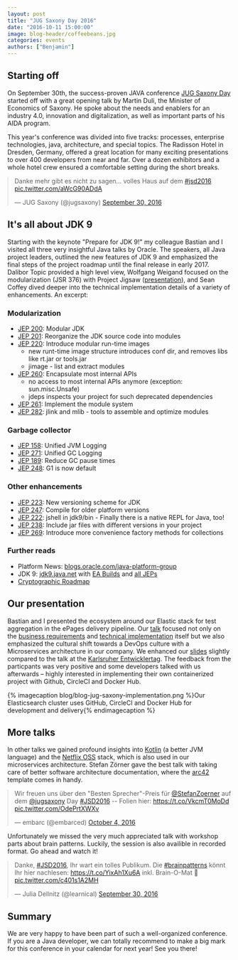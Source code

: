 ```yaml
---
layout: post
title: "JUG Saxony Day 2016"
date: "2016-10-11 15:00:00"
image: blog-header/coffeebeans.jpg
categories: events
authors: ["Benjamin"]
---
```


<style>
.twitter-tweet {
  margin: auto;
}
</style>

## Starting off

On September 30th, the success-proven JAVA conference [JUG Saxony Day](http://www.jug-saxony-day.org/) started off with a great opening talk by Martin Duli, the Minister of Economics of Saxony.
He spoke about the needs and enablers for an industry 4.0, innovation and digitalization, as well as important parts of his AIDA program.

This year's conference was divided into five tracks: processes, enterprise technologies, java, architecture, and special topics.
The Radisson Hotel in Dresden, Germany, offered a great location for many exciting presentations to over 400 developers from near and far.
Over a dozen exhibitors and a whole hotel crew ensured a comfortable setting during the short breaks.

<blockquote class="twitter-tweet" data-lang="en"><p lang="de" dir="ltr">Danke mehr gibt es nicht zu sagen… volles Haus auf dem <a href="https://twitter.com/hashtag/jsd2016?src=hash">#jsd2016</a> <a href="https://t.co/aWcG90ADdA">pic.twitter.com/aWcG90ADdA</a></p>&mdash; JUG Saxony (@jugsaxony) <a href="https://twitter.com/jugsaxony/status/781762081167118336">September 30, 2016</a></blockquote>
<script async src="//platform.twitter.com/widgets.js" charset="utf-8"></script>

## It's all about JDK 9

Starting with the keynote "Prepare for JDK 9!" my colleague Bastian and I visited all three very insightful Java talks by Oracle.
The speakers, all Java project leaders, outlined the new features of JDK 9 and emphasized the final steps of the project roadmap until the final release in early 2017.
Dalibor Topic provided a high level view, Wolfgang Weigand focused on the modularization (JSR 376) with Project Jigsaw ([presentation](http://www.slideshare.net/wolfgangweigend/jdk-9-und-die-modulare-plattform-jigsaw)), and Sean Coffey dived deeper into the technical implementation details of a variety of enhancements.
An excerpt:

### Modularization

* [JEP 200](http://openjdk.java.net/jeps/200): Modular JDK
* [JEP 201](http://openjdk.java.net/jeps/201): Reorganize the JDK source code into modules
* [JEP 220](http://openjdk.java.net/jeps/220): Introduce modular run-time images
  - new runt-time image structure introduces conf dir, and removes libs like rt.jar or tools.jar
  - jimage - list and extract modules
* [JEP 260](http://openjdk.java.net/jeps/260): Encapsulate most internal APIs
  - no access to most internal APIs anymore (exception: sun.misc.Unsafe)
  - jdeps inspects your project for such deprecated dependencies
* [JEP 261](http://openjdk.java.net/jeps/261): Implement the module system
* [JEP 282](http://openjdk.java.net/jeps/282): jlink and mlib - tools to assemble and optimize modules

### Garbage collector

* [JEP 158](http://openjdk.java.net/jeps/158): Unified JVM Logging
* [JEP 271](http://openjdk.java.net/jeps/271): Unified GC Logging
* [JEP 189](http://openjdk.java.net/jeps/189): Reduce GC pause times
* [JEP 248](http://openjdk.java.net/jeps/248): G1 is now default

### Other enhancements

* [JEP 223](http://openjdk.java.net/jeps/223): New versioning scheme for JDK
* [JEP 247](http://openjdk.java.net/jeps/247): Compile for older platform versions
* [JEP 222](http://openjdk.java.net/jeps/222): jshell in jdk9/bin - Finally there is a native REPL for Java, too!
* [JEP 238](http://openjdk.java.net/jeps/238): Include jar files with different versions in your project
* [JEP 269](http://openjdk.java.net/jeps/269): Introduce more convenience factory methods for collections

### Further reads

* Platform News: [blogs.oracle.com/java-platform-group](https://blogs.oracle.com/java-platform-group/)
* JDK 9: [jdk9.java.net](https://jdk9.java.net/) with [EA Builds](https://jdk9.java.net/download/) and [all JEPs](http://openjdk.java.net/projects/jdk9/)
* [Cryptographic Roadmap](https://www.java.com/en/jre-jdk-cryptoroadmap.html)

## Our presentation

Bastian and I presented the ecosystem around our Elastic stack for test aggregation in the ePages delivery pipeline. Our [talk](http://www.jug-saxony-day.org/programm/#/V45) focused not only on the [business requirements](https://developer.epages.com/blog/2016/02/11/pipeline-elk-test-evaluation-1.html) and [technical implementation](https://developer.epages.com/blog/2016/02/16/pipeline-elk-test-evaluation-2.html) itself but we also emphasized the cultural shift towards a DevOps culture with a Microservices architecture in our company. We enhanced our [slides](https://speakerdeck.com/dataduke/continuous-delivery-pipeline-automated-test-evaluation-jug-saxony) slightly compared to the talk at the [Karlsruher Entwicklertag](https://developer.epages.com/blog/2016/06/23/karlsruher-entwicklertag.html). The feedback from the particpants was very positive and some developers talked with us afterwards – highly interested in implementing their own containerized project with Github, CircleCI and Docker Hub.

{% imagecaption blog/blog-jug-saxony-implementation.png %}Our Elasticsearch cluster uses GitHub, CircleCI and Docker Hub for development and delivery{% endimagecaption %}

## More talks

In other talks we gained profound insights into [Kotlin](https://kotlinlang.org/) (a better JVM language) and the [Netflix OSS](https://cloud.spring.io/spring-cloud-netflix/) stack, which is also used in our microservices architecture. Stefan Zörner gave the best talk with taking care of better software architecture documentation, where the [arc42](http://arc42.org/) template comes in handy.

<blockquote class="twitter-tweet" data-lang="en"><p lang="de" dir="ltr">Wir freuen uns über den &quot;Besten Sprecher&quot;-Preis für <a href="https://twitter.com/StefanZoerner">@StefanZoerner</a> auf dem <a href="https://twitter.com/jugsaxony">@jugsaxony</a> Day <a href="https://twitter.com/hashtag/JSD2016?src=hash">#JSD2016</a> -- Folien hier: <a href="https://t.co/VkcmT0MoDd">https://t.co/VkcmT0MoDd</a> <a href="https://t.co/OdePrtXWXv">pic.twitter.com/OdePrtXWXv</a></p>&mdash; embarc (@embarced) <a href="https://twitter.com/embarced/status/783185639542054912">October 4, 2016</a></blockquote>
<script async src="//platform.twitter.com/widgets.js" charset="utf-8"></script>

Unfortunately we missed the very much appreciated talk with workshop parts about brain patterns. Luckily, the session is also availible in recorded format. Go ahead and watch it!

<blockquote class="twitter-tweet" data-lang="en"><p lang="de" dir="ltr">Danke, <a href="https://twitter.com/hashtag/JSD2016?src=hash">#JSD2016</a>, Ihr wart ein tolles Publikum. Die <a href="https://twitter.com/hashtag/brainpatterns?src=hash">#brainpatterns</a> könnt Ihr hier nachlesen: <a href="https://t.co/YixAh1Xu6A">https://t.co/YixAh1Xu6A</a> inkl. Brain-O-Mat 🙂 <a href="https://t.co/c401s1A2MH">pic.twitter.com/c401s1A2MH</a></p>&mdash; Julia Dellnitz (@learnical) <a href="https://twitter.com/learnical/status/781847672458244096">September 30, 2016</a></blockquote>
<script async src="//platform.twitter.com/widgets.js" charset="utf-8"></script>


## Summary

We are very happy to have been part of such a well-organized conference.
If you are a Java developer, we can totally recommend to make a big mark for this conference in your calendar for next year!
See you there!
